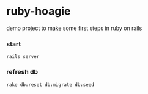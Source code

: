 # ruby-hoagie
demo project to make some first steps in ruby on rails
### start
```
rails server
```
### refresh db
```
rake db:reset db:migrate db:seed
```
